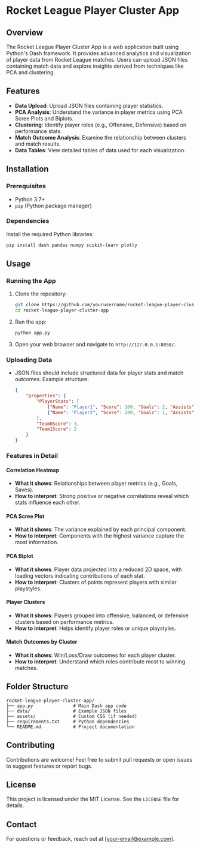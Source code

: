 # Rocket League Player Cluster App

## Overview
The Rocket League Player Cluster App is a web application built using Python's Dash framework. It provides advanced analytics and visualization of player data from Rocket League matches. Users can upload JSON files containing match data and explore insights derived from techniques like PCA and clustering.

## Features
- **Data Upload**: Upload JSON files containing player statistics.
- **PCA Analysis**: Understand the variance in player metrics using PCA Scree Plots and Biplots.
- **Clustering**: Identify player roles (e.g., Offensive, Defensive) based on performance stats.
- **Match Outcome Analysis**: Examine the relationship between clusters and match results.
- **Data Tables**: View detailed tables of data used for each visualization.

## Installation

### Prerequisites
- Python 3.7+
- `pip` (Python package manager)

### Dependencies
Install the required Python libraries:

```bash
pip install dash pandas numpy scikit-learn plotly
```

## Usage

### Running the App
1. Clone the repository:
   ```bash
   git clone https://github.com/yourusername/rocket-league-player-cluster-app.git
   cd rocket-league-player-cluster-app
   ```
2. Run the app:
   ```bash
   python app.py
   ```
3. Open your web browser and navigate to `http://127.0.0.1:8050/`.

### Uploading Data
- JSON files should include structured data for player stats and match outcomes. Example structure:
  ```json
  {
      "properties": {
          "PlayerStats": [
              {"Name": "Player1", "Score": 100, "Goals": 2, "Assists": 1, "Saves": 3, "Shots": 5, "Team": 0},
              {"Name": "Player2", "Score": 200, "Goals": 1, "Assists": 0, "Saves": 5, "Shots": 6, "Team": 1}
          ],
          "Team0Score": 3,
          "Team1Score": 2
      }
  }
  ```

### Features in Detail

#### Correlation Heatmap
- **What it shows**: Relationships between player metrics (e.g., Goals, Saves).
- **How to interpret**: Strong positive or negative correlations reveal which stats influence each other.

#### PCA Scree Plot
- **What it shows**: The variance explained by each principal component.
- **How to interpret**: Components with the highest variance capture the most information.

#### PCA Biplot
- **What it shows**: Player data projected into a reduced 2D space, with loading vectors indicating contributions of each stat.
- **How to interpret**: Clusters of points represent players with similar playstyles.

#### Player Clusters
- **What it shows**: Players grouped into offensive, balanced, or defensive clusters based on performance metrics.
- **How to interpret**: Helps identify player roles or unique playstyles.

#### Match Outcomes by Cluster
- **What it shows**: Win/Loss/Draw outcomes for each player cluster.
- **How to interpret**: Understand which roles contribute most to winning matches.

## Folder Structure
```
rocket-league-player-cluster-app/
├── app.py               # Main Dash app code
├── data/                # Example JSON files
├── assets/              # Custom CSS (if needed)
├── requirements.txt     # Python dependencies
└── README.md            # Project documentation
```

## Contributing
Contributions are welcome! Feel free to submit pull requests or open issues to suggest features or report bugs.

## License
This project is licensed under the MIT License. See the `LICENSE` file for details.

## Contact
For questions or feedback, reach out at [your-email@example.com].

